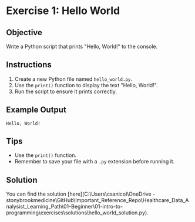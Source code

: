 # Exercise 1: Hello World

## Objective

Write a Python script that prints "Hello, World!" to the console.

## Instructions

1. Create a new Python file named `hello_world.py`.
2. Use the `print()` function to display the text "Hello, World!".
3. Run the script to ensure it prints correctly.

## Example Output

`Hello, World!`

## Tips

- Use the `print()` function.
- Remember to save your file with a `.py` extension before running it.

## Solution

You can find the solution [here](C:\Users\csanicol\OneDrive - stonybrookmedicine\GitHub\Important_Reference_Repo\Healthcare_Data_Analysist_Learning_Path\01-Beginner\01-intro-to-programming\exercises\solutions\hello_world_solution.py).

